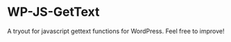 WP-JS-GetText
=============

A tryout for javascript gettext functions for WordPress. Feel free to improve!
